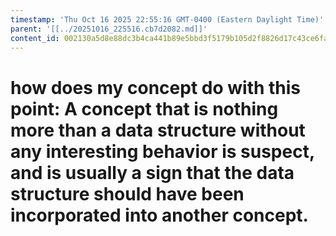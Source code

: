 ```yaml
---
timestamp: 'Thu Oct 16 2025 22:55:16 GMT-0400 (Eastern Daylight Time)'
parent: '[[../20251016_225516.cb7d2082.md]]'
content_id: 002130a5d8e88dc3b4ca441b89e5bbd3f5179b105d2f8826d17c43ce6fab33bd
---
```


# how does my concept do with this point: A concept that is nothing more than a data structure without any interesting behavior is suspect, and is usually a sign that the data structure should have been incorporated into another concept.
